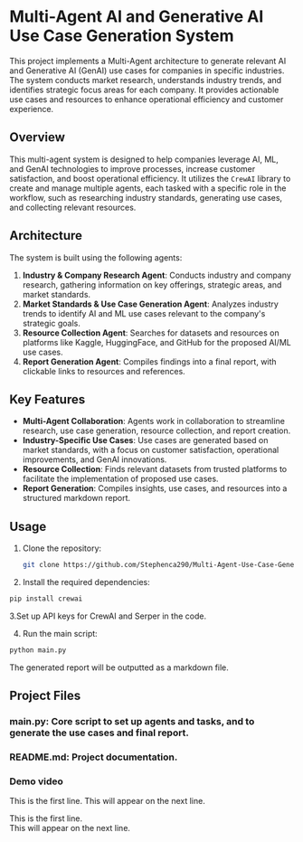 # Multi-Agent AI and Generative AI Use Case Generation System

This project implements a Multi-Agent architecture to generate relevant AI and Generative AI (GenAI) use cases for companies in specific industries. The system conducts market research, understands industry trends, and identifies strategic focus areas for each company. It provides actionable use cases and resources to enhance operational efficiency and customer experience.

## Overview

This multi-agent system is designed to help companies leverage AI, ML, and GenAI technologies to improve processes, increase customer satisfaction, and boost operational efficiency. It utilizes the `CrewAI` library to create and manage multiple agents, each tasked with a specific role in the workflow, such as researching industry standards, generating use cases, and collecting relevant resources.

## Architecture

The system is built using the following agents:

1. **Industry & Company Research Agent**: Conducts industry and company research, gathering information on key offerings, strategic areas, and market standards.
2. **Market Standards & Use Case Generation Agent**: Analyzes industry trends to identify AI and ML use cases relevant to the company's strategic goals.
3. **Resource Collection Agent**: Searches for datasets and resources on platforms like Kaggle, HuggingFace, and GitHub for the proposed AI/ML use cases.
4. **Report Generation Agent**: Compiles findings into a final report, with clickable links to resources and references.

## Key Features

- **Multi-Agent Collaboration**: Agents work in collaboration to streamline research, use case generation, resource collection, and report creation.
- **Industry-Specific Use Cases**: Use cases are generated based on market standards, with a focus on customer satisfaction, operational improvements, and GenAI innovations.
- **Resource Collection**: Finds relevant datasets from trusted platforms to facilitate the implementation of proposed use cases.
- **Report Generation**: Compiles insights, use cases, and resources into a structured markdown report.

## Usage

1. Clone the repository:
   ```bash
   git clone https://github.com/Stephenca290/Multi-Agent-Use-Case-Generator.git
   ```
2. Install the required dependencies:

```bash
pip install crewai
```
3.Set up API keys for CrewAI and Serper in the code.

4. Run the main script:

```bash
python main.py
```
The generated report will be outputted as a markdown file.

## Project Files
### main.py: Core script to set up agents and tasks, and to generate the use cases and final report.
### README.md: Project documentation.
### Demo video

This is the first line.
This will appear on the next line.

This is the first line.  
This will appear on the next line.



